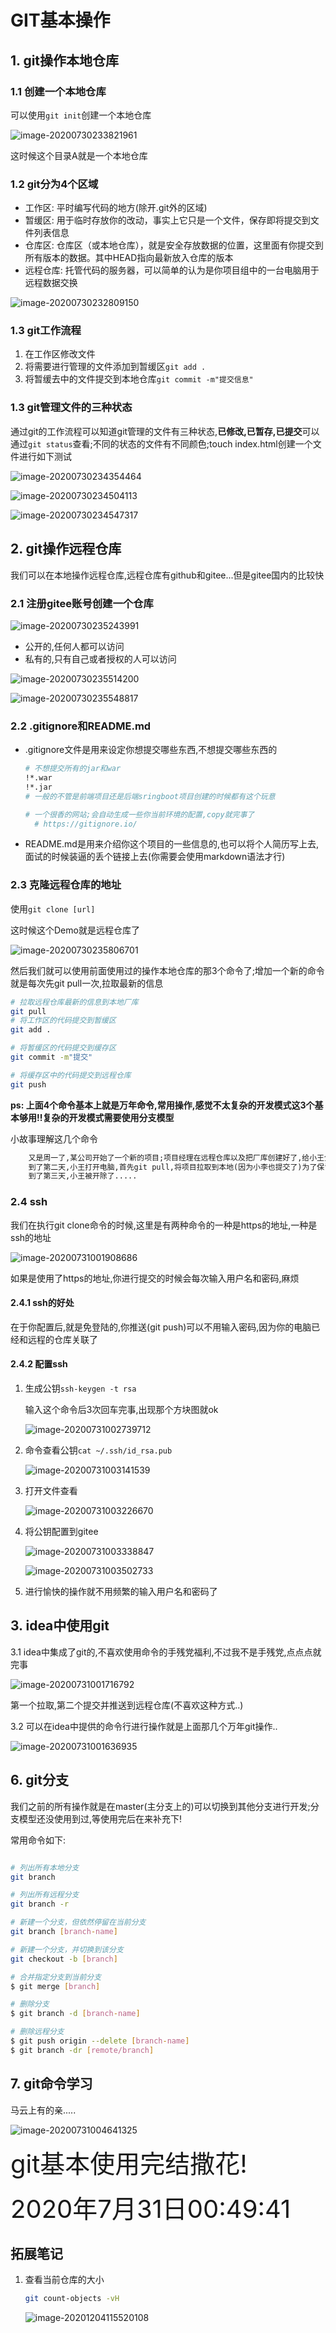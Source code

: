 #  GIT基本操作



## 1. git操作本地仓库

### 1.1 创建一个本地仓库

可以使用`git init`创建一个本地仓库

![image-20200730233821961](assets/image-20200730233821961.png)

这时候这个目录A就是一个本地仓库

### 1.2 git分为4个区域

- 工作区: 平时编写代码的地方(除开.git外的区域)
- 暂缓区: 用于临时存放你的改动，事实上它只是一个文件，保存即将提交到文件列表信息
- 仓库区: 仓库区（或本地仓库），就是安全存放数据的位置，这里面有你提交到所有版本的数据。其中HEAD指向最新放入仓库的版本
- 远程仓库: 托管代码的服务器，可以简单的认为是你项目组中的一台电脑用于远程数据交换

![image-20200730232809150](assets/image-20200730232809150.png)

### 1.3 git工作流程

1. 在工作区修改文件
2. 将需要进行管理的文件添加到暂缓区`git add .`
3. 将暂缓去中的文件提交到本地仓库`git commit -m"提交信息"`

### 1.3 git管理文件的三种状态

通过git的工作流程可以知道git管理的文件有三种状态,**已修改,已暂存,已提交**可以通过`git status`查看;不同的状态的文件有不同颜色;touch index.html创建一个文件进行如下测试

![image-20200730234354464](assets/image-20200730234354464.png)

![image-20200730234504113](assets/image-20200730234504113.png)

![image-20200730234547317](assets/image-20200730234547317.png)

## 2. git操作远程仓库

我们可以在本地操作远程仓库,远程仓库有github和gitee...但是gitee国内的比较快

### 2.1  注册gitee账号创建一个仓库

![image-20200730235243991](assets/image-20200730235243991.png)

- 公开的,任何人都可以访问
- 私有的,只有自己或者授权的人可以访问

![image-20200730235514200](assets/image-20200730235514200.png)

![image-20200730235548817](assets/image-20200730235548817.png)

### 2.2 .gitignore和README.md

- .gitignore文件是用来设定你想提交哪些东西,不想提交哪些东西的

  ```bash
  # 不想提交所有的jar和war
  !*.war
  !*.jar
  # 一般的不管是前端项目还是后端sringboot项目创建的时候都有这个玩意
  
  # 一个很香的网站;会自动生成一些你当前环境的配置,copy就完事了
  	# https://gitignore.io/
  ```

- README.md是用来介绍你这个项目的一些信息的,也可以将个人简历写上去,面试的时候装逼的丢个链接上去(你需要会使用markdown语法才行)

### 2.3 克隆远程仓库的地址

使用`git clone [url]`

这时候这个Demo就是远程仓库了

![image-20200730235806701](assets/image-20200730235806701.png)

然后我们就可以使用前面使用过的操作本地仓库的那3个命令了;增加一个新的命令就是每次先git pull一次,拉取最新的信息

```bash
# 拉取远程仓库最新的信息到本地厂库
git pull
# 将工作区的代码提交到暂缓区
git add . 

# 将暂缓区的代码提交到缓存区
git commit -m"提交"

# 将缓存区中的代码提交到远程仓库
git push
```

**ps: 上面4个命令基本上就是万年命令,常用操作,感觉不太复杂的开发模式这3个基本够用!!复杂的开发模式需要使用分支模型**



小故事理解这几个命令

```txt
	又是周一了,某公司开始了一个新的项目;项目经理在远程仓库以及把厂库创建好了,给小王分配了开发权限,地址是xxx;小王打开电脑进入平时编写代码的文件夹下;使用git clone xxx将项目克隆下来,然后开始写代码...,到了晚上11点,使用git add .将代码提交到暂缓区,然后使用git commit -m"写了个hello word"将暂存区中的代码提交到了缓存区,最后git push到了远程厂库...关电脑下班回家...12点,小李也push了代码
	到了第二天,小王打开电脑,首先git pull,将项目拉取到本地(因为小李也提交了)为了保证最新代码,需要拉取最新项目,顺便还可以瞅瞅小李写的代码如何,然后摸了一天的鱼,写了2个hello word,然后git add . == git commit -m"提交"  == git push一顿操作,然后下班回家...
	到了第三天,小王被开除了.....
```

### 2.4 ssh

我们在执行git clone命令的时候,这里是有两种命令的一种是https的地址,一种是ssh的地址

![image-20200731001908686](assets/image-20200731001908686.png)

如果是使用了https的地址,你进行提交的时候会每次输入用户名和密码,麻烦

#### 2.4.1 ssh的好处

在于你配置后,就是免登陆的,你推送(git push)可以不用输入密码,因为你的电脑已经和远程的仓库关联了

#### 2.4.2 配置ssh

1. 生成公钥`ssh-keygen -t rsa`

   输入这个命令后3次回车完事,出现那个方块图就ok

   ![image-20200731002739712](assets/image-20200731002739712.png)

2. 命令查看公钥`cat ~/.ssh/id_rsa.pub`

   ![image-20200731003141539](assets/image-20200731003141539.png)

3. 打开文件查看

   ![image-20200731003226670](assets/image-20200731003226670.png)

4. 将公钥配置到gitee

   ![image-20200731003338847](assets/image-20200731003338847.png)

   ![image-20200731003502733](assets/image-20200731003502733.png)

5. 进行愉快的操作就不用频繁的输入用户名和密码了

   









## 3. idea中使用git

3.1 idea中集成了git的,不喜欢使用命令的手残党福利,不过我不是手残党,点点点就完事

![image-20200731001716792](assets/image-20200731001716792.png)

第一个拉取,第二个提交并推送到远程仓库(不喜欢这种方式..)

3.2 可以在idea中提供的命令行进行操作就是上面那几个万年git操作..

![image-20200731001636935](assets/image-20200731001636935.png)

## 6. git分支

我们之前的所有操作就是在master(主分支上的)可以切换到其他分支进行开发;分支模型还没使用到过,等使用完后在来补充下!

常用命令如下:

```bash

# 列出所有本地分支
git branch

# 列出所有远程分支
git branch -r

# 新建一个分支，但依然停留在当前分支
git branch [branch-name]

# 新建一个分支，并切换到该分支
git checkout -b [branch]

# 合并指定分支到当前分支
$ git merge [branch]

# 删除分支
$ git branch -d [branch-name]

# 删除远程分支
$ git push origin --delete [branch-name]
$ git branch -dr [remote/branch]
```

## 7. git命令学习

马云上有的亲.....

![image-20200731004641325](assets/image-20200731004641325.png)







<span style="font-size:40px">git基本使用完结撒花!</span>

<span style="font-size:40px">2020年7月31日00:49:41</span>



## 拓展笔记

1. 查看当前仓库的大小

   ```bash
   git count-objects -vH
   ```

   ![image-20201204115520108](assets/image-20201204115520108.png)